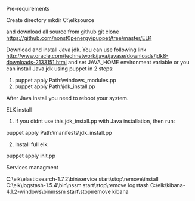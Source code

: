 Pre-requirements

Create directory
  mkdir C:\elksource

and download all source from
  github git clone https://github.com/nonst0penergy/puppet/tree/master/ELK

Download and install Java jdk. You can use following link http://www.oracle.com/technetwork/java/javase/downloads/jdk8-downloads-2133151.html and
set JAVA_HOME environment variable
or you can install Java jdk using puppet in 2 steps:

1. puppet apply Path:\windows_modules.pp
2. puppet apply Path:\jdk_install.pp

After Java install you need to reboot your system.

ELK install

1. If you didnt use this jdk_install.pp with Java installation, then run:

  puppet apply Path:\manifests\jdk_install.pp

2. Install full elk:

  puppet apply init.pp

  Services managment

C:\elk\elasticsearch-1.7.2\bin\service start\stop\remove\install
C:\elk\logstash-1.5.4\bin\nssm start\stop\remove logstash
C:\elk\kibana-4.1.2-windows\bin\nssm start\stop\remove kibana
